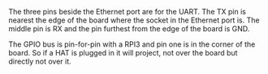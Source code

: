 
The three pins beside the Ethernet port are for the UART. The TX pin is nearest the edge of the board where the socket in the Ethernet port is. The middle pin is RX and the pin furthest from the edge of the board is GND.

The GPIO bus is pin-for-pin with a RPI3 and pin one is in the corner of the board. So if a HAT is plugged in it will project, not over the board but directly not over it.


